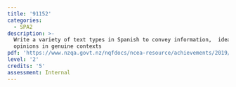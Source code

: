 ```yaml
---
title: '91152'
categories:
  - SPA2
description: >-
  Write a variety of text types in Spanish to convey information,  ideas, and
  opinions in genuine contexts
pdf: 'https://www.nzqa.govt.nz/nqfdocs/ncea-resource/achievements/2019/as91152.pdf'
level: '2'
credits: '5'
assessment: Internal
---
```


